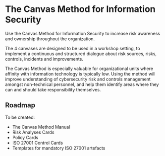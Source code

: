 # The Canvas Method for Information Security

Use the Canvas Method for Information Security to increase risk awareness and ownership throughout the organization. 

The 4 canvases are designed to be used in a workshop setting, to implement a continuous and structured dialogue about risk sources, risks, controls, incidents and improvements. 

The Canvas Method is especially valuable for organizational units where affinity with information technology is typically low. Using the method will improve understanding of cybersecurity risk and controls management amongst non-technical personnel, and help them identify areas where they can and should take responsibility themselves. 

## Roadmap

To be created:
- The Canvas Method Manual
- Risk Analyses Cards
- Policy Cards
- ISO 27001 Control Cards
- Templates for mandatory ISO 27001 artefacts
